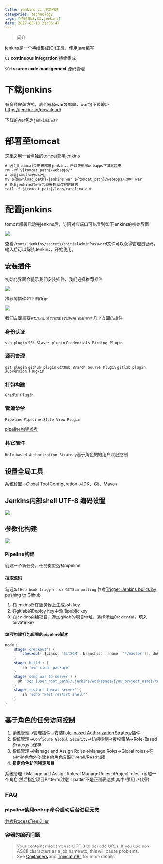 ```yaml
---
title: jenkins ci 环境搭建
categories: technology
tags: [持续集成,CI,jenkins]
date: 2017-08-13 21:56:47
---
```


> 简介

jenkins是一个持续集成(CI)工具，使用java编写

`CI` __continuous integration__ 持续集成

`SCM` __source code management__ 源码管理

# 下载jenkins

有多种安装方式，我们选择war包部署，war包下载地址 https://jenkins.io/download/

下载的war包为`jenkins.war`

# 部署至tomcat

这里采用一台单独的tomcat部署jenkins

```shell
# 因为此tomcat只用来部署jenkins，所以先删除webapps下其他应用
rm -rf ${tomcat_path}/webapps/*
# 部署jenkins的war包
mv ${download_path}/jenkins.war ${tomcat_path}/webapps/ROOT.war
# 查看jenkins的war包部署启动过程的日志
tail -f ${tomcat_path}/logs/catalina.out
```

# 配置jenkins

tomcat部署启动完jenkins后，访问对应端口可以看到如下jenkins的初始界面

![](http://img.willowspace.cn/willowspace_2016/1487009258517.png)

查看`/root/.jenkins/secrets/initialAdminPassword`文件可以获得管理员密码，输入后可以解锁Jenkins，开始使用。

## 安装插件

初始化界面会提示我们安装插件，我们选择推荐插件

![](http://img.willowspace.cn/willowspace_2016/1487009586270.png)

推荐的插件如下图所示

![](http://img.willowspace.cn/willowspace_2016/1504010997582.png)

我们主要需要`身份认证` `源码管理` `打包构建` `管道命令` 几个方面的插件

### 身份认证

`ssh plugin` `SSH Slaves plugin` `Credentials Binding Plugin` 

### 源码管理

`git plugin` `github plugin` `GitHub Branch Source Plugin` `gitlab plugin` `subversion Plug-in` 

### 打包构建

`Gradle Plugin`

### 管道命令

`Pipeline`   `Pipeline:State View Plugin`

[pipeline构建参考](https://my.oschina.net/ghm7753/blog/371954?p=1)

### 其它插件

`Role-based Authorization Strategy`基于角色的的用户权限控制

## 设置全局工具

系统设置->Global Tool Configuration->JDK、Git、Maven

## Jenkins内部shell UTF-8 编码设置

![](http://img.willowspace.cn/willowspace_2016/1487125834004.png)

## 参数化构建

![](http://img.willowspace.cn/willowspace_2016/1487126266497.png)

### Pipeline构建

创建一个新任务，任务类型选择pipeline

#### 拉取源码

勾选`GitHub hook trigger for GITScm polling` 参考[Trigger Jenkins builds by pushing to Github](https://www.fourkitchens.com/blog/article/trigger-jenkins-builds-pushing-github)

1. 在jenkins所在服务器上生成ssh key
2. 在gitlab的Deploy Key中添加public key
3. 在jenkins创建项目，添加gitlab的项目地址，选择添加Credential，填入private key

#### 编写构建打包部署的pipeline脚本

```groovy
node {
    stage('checkout') {
        checkout([$class: 'GitSCM', branches: [[name: '*/master']], doGenerateSubmoduleConfigurations: false, extensions: [], submoduleCfg: [], userRemoteConfigs: [[credentialsId: '{git_credentialsId}', url: '{git_url}']]])
    }
    stage('build') {
        sh 'mvn clean package'
    }
    stage('send war to server') {
      sh 'scp {user_root_path}/.jenkins/workspace/{you_project_name}/target/{you_project_packaged_name}.war {user}@{server_ip}:{tomcat_path}/webapps/javavirtual.war'
    }
    stage('restart tomcat server'){
        sh 'echo "wait restart shell"'
    }
}
```

## 基于角色的任务访问控制

1. 系统管理->管理插件->安装[Role-based Authorization Strategy](https://plugins.jenkins.io/role-strategy)插件
2. 系统管理->`Configure Global Security`->访问控制->授权策略->Role-Based Strategy->保存
3. 系统管理->Manage and Assign Roles->Manage Roles->Global roles->在admin角色外创建其他角色分配Overall/Read权限
4. __指定角色访问特定项目__

系统管理->Manage and Assign Roles->Manage Roles->Project roles->添加一个角色,然后指定项目Pattern(注意：patter不是正则表达式,其中`*`要用`.*`代替)

## FAQ

### pipeline使用nohup命令启动后台进程无效

[参考ProcessTreeKiller](https://wiki.jenkins.io/display/JENKINS/ProcessTreeKiller)

### 容器的编码问题

> Your container doesn't use UTF-8 to decode URLs. If you use non-ASCII characters as a job name etc, this will cause problems. See [Containers](http://wiki.jenkins-ci.org/display/JENKINS/Containers) and [Tomcat i18n](http://wiki.jenkins-ci.org/display/JENKINS/Tomcat#Tomcat-i18n) for more details.